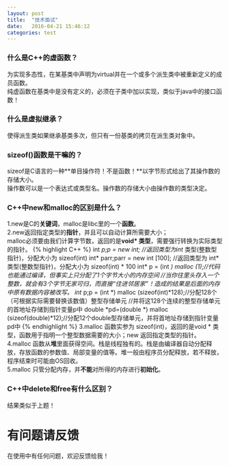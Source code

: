 ```yaml
---
layout: post
title:  "技术面试"
date:   2016-04-21 15:46:12
categories: test
---
```


### 什么是C++的**虚函数**？  
为实现多态性，在某基类中声明为virtual并在一个或多个派生类中被重新定义的成员函数。  
纯虚函数在基类中是没有定义的，必须在子类中加以实现，类似于java中的接口函数！

### 什么是**虚拟继承**？  
使得派生类如果继承基类多次，但只有一份基类的拷贝在派生类对象中。

### sizeof()函数是干嘛的？  
sizeof是C语言的一种**单目操作符！不是函数！**以字节形式给出了其操作数的存储大小。  
操作数可以是一个表达式或类型名。操作数的存储大小由操作数的类型决定。　
	
### C++中new和malloc的区别是什么？  
1.new是C的**关键词**，malloc是libc里的一个**函数**。  
2.new返回指定类型的**指针**，并且可以自动计算所需要大小；  
malloc必须要由我们计算字节数，返回的是**void* 类型**，需要强行转换为实际类型的指针。
{% highlight C++ %} 
int *p;p = new int; //返回类型为int* 类型(整数型指针)，分配大小为 sizeof(int)
int* parr;parr = new int [100]; //返回类型为 int* 类型(整数型指针)，分配大小为 sizeof(int) * 100
int* p = (int *) malloc (1);//代码也能通过编译，但事实上只分配了1个字节大小的内存空间
//当你往里头存入一个整数，就会有3个字节无家可归，而直接“住进邻居家”！造成的结果是后面的内存中原有数据内容被改写。
int* p;p = (int *) malloc (sizeof(int)*128);//分配128个（可根据实际需要替换该数值）整型存储单元
//并将这128个连续的整型存储单元的首地址存储到指针变量p中
double *pd=(double *) malloc (sizeof(double)*12);//分配12个double型存储单元，并将首地址存储到指针变量pd中
{% endhighlight %}
3.malloc 函数实参为 sizeof(int)，返回的是void * 类型，函数用于指明一个整型数据需要的大小；new 返回指定类型的指针。  
4.malloc 函数从**堆**里面获得空间。栈是线程独有的。栈是由编译器自动分配释放，存放函数的参数值、局部变量的值等。堆一般由程序员分配释放，若不释放，程序结束时可能由OS回收。  
5.malloc 只管分配内存，并**不能**对所得的内存进行**初始化**。

### C++中delete和free有什么区别？  
结果类似于上题！

# 有问题请反馈
在使用中有任何问题，欢迎反馈给我！
